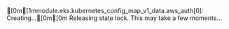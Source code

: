 [0m[1mmodule.eks.kubernetes_config_map_v1_data.aws_auth[0]: Creating...[0m[0m
Releasing state lock. This may take a few moments...
